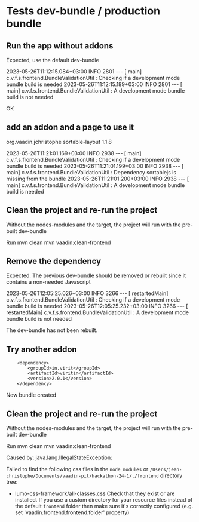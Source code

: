 # Tests dev-bundle / production bundle

## Run the app without addons

Expected, use the default dev-bundle

2023-05-26T11:12:15.084+03:00  INFO 2801 --- [           main] c.v.f.s.frontend.BundleValidationUtil    : Checking if a development mode bundle build is needed
2023-05-26T11:12:15.189+03:00  INFO 2801 --- [           main] c.v.f.s.frontend.BundleValidationUtil    : A development mode bundle build is not needed

OK

## add an addon and a page to use it

<dependency>
   <groupId>org.vaadin.jchristophe</groupId>
   <artifactId>sortable-layout</artifactId>
   <version>1.1.8</version>
</dependency>


2023-05-26T11:21:01.169+03:00  INFO 2938 --- [           main] c.v.f.s.frontend.BundleValidationUtil    : Checking if a development mode bundle build is needed
2023-05-26T11:21:01.199+03:00  INFO 2938 --- [           main] c.v.f.s.frontend.BundleValidationUtil    : Dependency sortablejs is missing from the bundle
2023-05-26T11:21:01.200+03:00  INFO 2938 --- [           main] c.v.f.s.frontend.BundleValidationUtil    : A development mode bundle build is needed



## Clean the project and re-run the project

Without the nodes-modules and the target, the project will run with the pre-built dev-bundle

Run
mvn clean
mvn vaadin:clean-frontend

## Remove the dependency

Expected. The previous dev-bundle should be removed or rebuilt since it contains a non-needed Javascript

2023-05-26T12:05:25.026+03:00  INFO 3266 --- [  restartedMain] c.v.f.s.frontend.BundleValidationUtil    : Checking if a development mode bundle build is needed
2023-05-26T12:05:25.232+03:00  INFO 3266 --- [  restartedMain] c.v.f.s.frontend.BundleValidationUtil    : A development mode bundle build is not needed

The dev-bundle has not been rebuilt.

## Try another addon

        <dependency>
            <groupId>in.virit</groupId>
            <artifactId>viritin</artifactId>
            <version>2.0.1</version>
        </dependency>

New bundle created

## Clean the project and re-run the project

Without the nodes-modules and the target, the project will run with the pre-built dev-bundle

Run
mvn clean
mvn vaadin:clean-frontend

Caused by: java.lang.IllegalStateException:

Failed to find the following css files in the `node_modules` or `/Users/jean-christophe/Documents/vaadin-pit/hackathon-24-1/./frontend` directory tree:
- lumo-css-framework/all-classes.css
Check that they exist or are installed. If you use a custom directory for your resource files instead of the default `frontend` folder then make sure it's correctly configured (e.g. set 'vaadin.frontend.frontend.folder' property)
